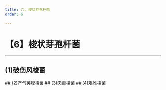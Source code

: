 ```yaml
---
title: 六、梭状芽孢杆菌
order: 6

---
```


# 【6】梭状芽孢杆菌

<kaodian :text="'微生物学检验记忆卡'" />

<!-- ###### 第十八章 厌氧菌

> 微生物学检验 -->

<beitiW/>

---

## (1)破伤风梭菌

<son :text="'微生物学检验记忆卡'" text1="(1)破伤风梭菌" :textOption="[['掌握','专业知识','专业实践能力'],['掌握','专业知识','专业实践能力'],['掌握','专业知识','专业实践能力']]" />
## (2)产气荚膜梭菌
<son :text="'微生物学检验记忆卡'" text1="(2)产气荚膜梭菌" :textOption="[['掌握','专业知识','专业实践能力'],['掌握','专业知识','专业实践能力'],['掌握','专业知识','专业实践能力']]" />
## (3)肉毒梭菌
<son :text="'微生物学检验记忆卡'" text1="(3)肉毒梭菌" :textOption="[['掌握','专业知识','专业实践能力'],['掌握','专业知识','专业实践能力'],['掌握','专业知识','专业实践能力']]" />
## (4)艰难梭菌
<son :text="'微生物学检验记忆卡'" text1="(4)艰难梭菌" :textOption="[['掌握','专业知识','专业实践能力'],['掌握','专业知识','专业实践能力'],['掌握','专业知识','专业实践能力']]" />

